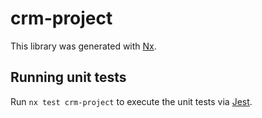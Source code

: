 # crm-project

This library was generated with [Nx](https://nx.dev).

## Running unit tests

Run `nx test crm-project` to execute the unit tests via [Jest](https://jestjs.io).
